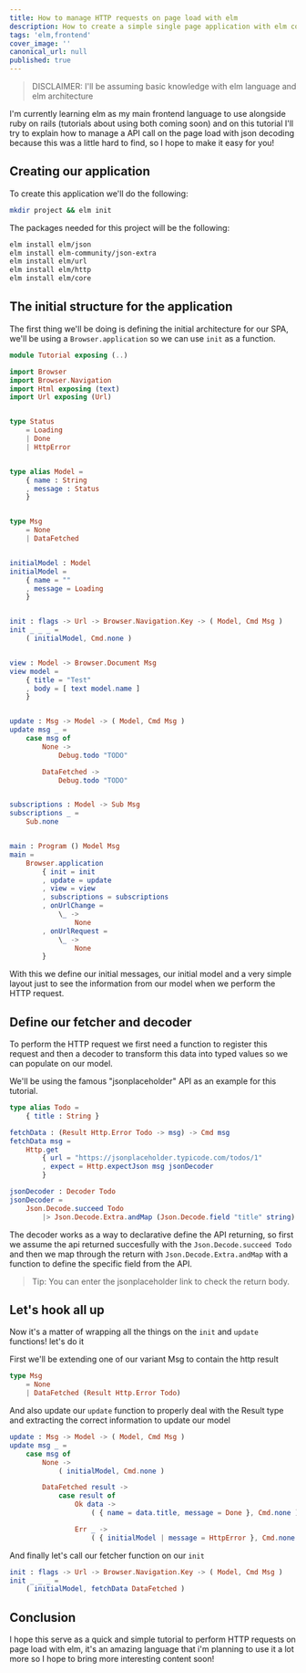 ```yaml
---
title: How to manage HTTP requests on page load with elm
description: How to create a simple single page application with elm consuming a HTTP route
tags: 'elm,frontend'
cover_image: ''
canonical_url: null
published: true
---
```


> DISCLAIMER: I'll be assuming basic knowledge with elm language and elm architecture

I'm currently learning elm as my main frontend language to use alongside ruby on rails (tutorials about using both coming soon) and on this tutorial I'll try to explain how to manage a API call on the page load with json decoding because this was a little hard to find, so I hope to make it easy for you!

## Creating our application

To create this application we'll do the following:

```sh
mkdir project && elm init
```

The packages needed for this project will be the following:

```sh
elm install elm/json
elm install elm-community/json-extra
elm install elm/url
elm install elm/http
elm install elm/core
```

## The initial structure for the application

The first thing we'll be doing is defining the initial architecture for our SPA, we'll be using a `Browser.application` so we can use `init` as a function.

```elm
module Tutorial exposing (..)

import Browser
import Browser.Navigation
import Html exposing (text)
import Url exposing (Url)


type Status
    = Loading
    | Done
    | HttpError


type alias Model =
    { name : String
    , message : Status
    }


type Msg
    = None
    | DataFetched


initialModel : Model
initialModel =
    { name = ""
    , message = Loading
    }


init : flags -> Url -> Browser.Navigation.Key -> ( Model, Cmd Msg )
init _ _ _ =
    ( initialModel, Cmd.none )


view : Model -> Browser.Document Msg
view model =
    { title = "Test"
    , body = [ text model.name ]
    }


update : Msg -> Model -> ( Model, Cmd Msg )
update msg _ =
    case msg of
        None ->
            Debug.todo "TODO"

        DataFetched ->
            Debug.todo "TODO"


subscriptions : Model -> Sub Msg
subscriptions _ =
    Sub.none


main : Program () Model Msg
main =
    Browser.application
        { init = init
        , update = update
        , view = view
        , subscriptions = subscriptions
        , onUrlChange =
            \_ ->
                None
        , onUrlRequest =
            \_ ->
                None
        }
```

With this we define our initial messages, our initial model and a very simple layout just to see the information from our model when we perform the HTTP request.

## Define our fetcher and decoder

To perform the HTTP request we first need a function to register this request and then a decoder to transform this data into typed values so we can populate on our model.

We'll be using the famous "jsonplaceholder" API as an example for this tutorial.

```elm
type alias Todo =
    { title : String }

fetchData : (Result Http.Error Todo -> msg) -> Cmd msg
fetchData msg =
    Http.get
        { url = "https://jsonplaceholder.typicode.com/todos/1"
        , expect = Http.expectJson msg jsonDecoder
        }

jsonDecoder : Decoder Todo
jsonDecoder =
    Json.Decode.succeed Todo
        |> Json.Decode.Extra.andMap (Json.Decode.field "title" string)
```

The decoder works as a way to declarative define the API returning, so first we assume the api returned succesfully with the `Json.Decode.succeed Todo` and then we map through the return with `Json.Decode.Extra.andMap` with a function to define the specific field from the API.

> Tip: You can enter the jsonplaceholder link to check the return body.

## Let's hook all up

Now it's a matter of wrapping all the things on the `init` and `update` functions! let's do it


First we'll be extending one of our variant Msg to contain the http result

```elm
type Msg
    = None
    | DataFetched (Result Http.Error Todo)
```

And also update our `update` function to properly deal with the Result type and extracting the correct information to update our model

```elm
update : Msg -> Model -> ( Model, Cmd Msg )
update msg _ =
    case msg of
        None ->
            ( initialModel, Cmd.none )

        DataFetched result ->
            case result of
                Ok data ->
                    ( { name = data.title, message = Done }, Cmd.none )

                Err _ ->
                    ( { initialModel | message = HttpError }, Cmd.none )
```

And finally let's call our fetcher function on our `init`

```elm
init : flags -> Url -> Browser.Navigation.Key -> ( Model, Cmd Msg )
init _ _ _ =
    ( initialModel, fetchData DataFetched )
```

## Conclusion

I hope this serve as a quick and simple tutorial to perform HTTP requests on page load with elm, it's an amazing language that i'm planning to use it a lot more so I hope to bring more interesting content soon!